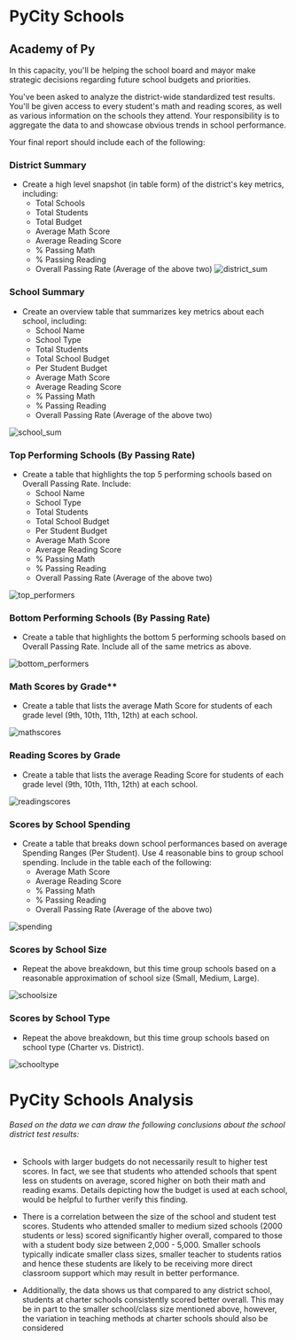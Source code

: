 # PyCity Schools


## Academy of Py

In this capacity, you'll be helping the  school board and mayor make strategic decisions regarding future school budgets and priorities.

You've been asked to analyze the district-wide standardized test results. You'll be given access to every student's math and reading scores, as well as various information on the schools they attend. Your responsibility is to aggregate the data to and showcase obvious trends in school performance.

Your final report should include each of the following:

### District Summary

* Create a high level snapshot (in table form) of the district's key metrics, including:
  * Total Schools
  * Total Students
  * Total Budget
  * Average Math Score
  * Average Reading Score
  * % Passing Math
  * % Passing Reading
  * Overall Passing Rate (Average of the above two)
![district_sum](https://user-images.githubusercontent.com/49836101/59325550-1dde9980-8ca9-11e9-92cc-edbd307ddfe7.png)

### School Summary

* Create an overview table that summarizes key metrics about each school, including:
  * School Name
  * School Type
  * Total Students
  * Total School Budget
  * Per Student Budget
  * Average Math Score
  * Average Reading Score
  * % Passing Math
  * % Passing Reading
  * Overall Passing Rate (Average of the above two)
  
![school_sum](https://user-images.githubusercontent.com/49836101/59325526-0acbc980-8ca9-11e9-8295-f0a18d88b081.png)

### Top Performing Schools (By Passing Rate)

* Create a table that highlights the top 5 performing schools based on Overall Passing Rate. Include:
  * School Name
  * School Type
  * Total Students
  * Total School Budget
  * Per Student Budget
  * Average Math Score
  * Average Reading Score
  * % Passing Math
  * % Passing Reading
  * Overall Passing Rate (Average of the above two)

![top_performers](https://user-images.githubusercontent.com/49836101/59325540-16b78b80-8ca9-11e9-9d27-25ec4093ad68.png)

### Bottom Performing Schools (By Passing Rate)

* Create a table that highlights the bottom 5 performing schools based on Overall Passing Rate. Include all of the same metrics as above.

![bottom_performers](https://user-images.githubusercontent.com/49836101/59325553-1fa85d00-8ca9-11e9-96c9-cd9e5e1c22b1.PNG)

### Math Scores by Grade\*\*

* Create a table that lists the average Math Score for students of each grade level (9th, 10th, 11th, 12th) at each school.

![mathscores](https://user-images.githubusercontent.com/49836101/59325547-1ae3a900-8ca9-11e9-9d24-5a0d2611a3bb.png)

### Reading Scores by Grade

* Create a table that lists the average Reading Score for students of each grade level (9th, 10th, 11th, 12th) at each school.

![readingscores](https://user-images.githubusercontent.com/49836101/59325522-07d0d900-8ca9-11e9-8189-400d2363be23.png)


### Scores by School Spending

* Create a table that breaks down school performances based on average Spending Ranges (Per Student). Use 4 reasonable bins to group school spending. Include in the table each of the following:
  * Average Math Score
  * Average Reading Score
  * % Passing Math
  * % Passing Reading
  * Overall Passing Rate (Average of the above two)

![spending](https://user-images.githubusercontent.com/49836101/59325537-14edc800-8ca9-11e9-9b3e-bdcf67c3de68.png)

### Scores by School Size

* Repeat the above breakdown, but this time group schools based on a reasonable approximation of school size (Small, Medium, Large).

![schoolsize](https://user-images.githubusercontent.com/49836101/59325532-0f907d80-8ca9-11e9-96c7-b4198a556182.png)

### Scores by School Type

* Repeat the above breakdown, but this time group schools based on school type (Charter vs. District).

![schooltype](https://user-images.githubusercontent.com/49836101/59325534-128b6e00-8ca9-11e9-9335-f1198904ed91.png)

# PyCity Schools Analysis

###### Based on the data we can draw the following conclusions about the school district test results:

* Schools with larger budgets do not necessarily result to higher test scores. In fact, we see that students who attended schools that spent less on students on average, scored higher on both their math and reading exams. Details depicting how the budget is used at each school, would be helpful to further verify this finding. 

* There is a correlation between the size of the school and student test scores. Students who attended smaller to medium sized schools (2000 students or less) scored significantly higher overall, compared to those with a student body size between 2,000 - 5,000. Smaller schools typically indicate smaller class sizes, smaller teacher to students ratios and hence these students are likely to be receiving more direct classroom support which may result in better performance. 
       
* Additionally, the data shows us that compared to any district school, students at charter schools consistently scored better overall. This may be in part to the smaller school/class size mentioned above, however, the variation in teaching methods at charter schools should also be considered


